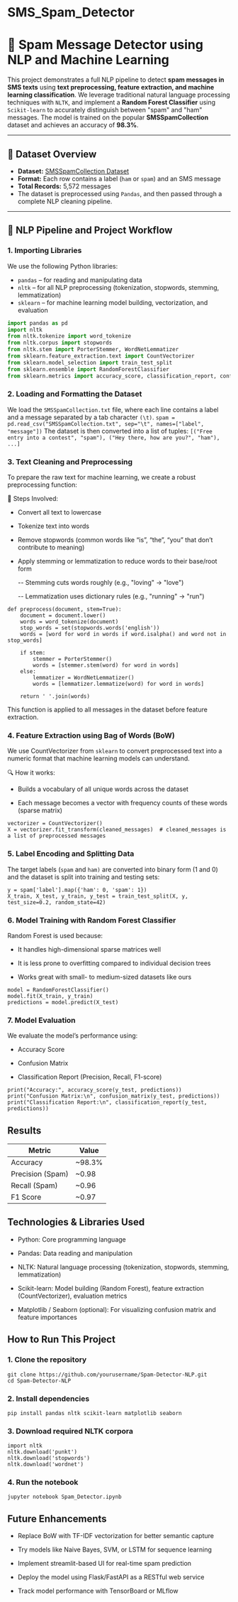# SMS_Spam_Detector
# 📨 Spam Message Detector using NLP and Machine Learning

This project demonstrates a full NLP pipeline to detect **spam messages in SMS texts** using **text preprocessing, feature extraction, and machine learning classification**. We leverage traditional natural language processing techniques with `NLTK`, and implement a **Random Forest Classifier** using `Scikit-learn` to accurately distinguish between "spam" and "ham" messages. The model is trained on the popular **SMSSpamCollection** dataset and achieves an accuracy of **98.3%**.

---

## 📁 Dataset Overview

- **Dataset:** [SMSSpamCollection Dataset](https://archive.ics.uci.edu/ml/datasets/sms+spam+collection)
- **Format:** Each row contains a label (`ham` or `spam`) and an SMS message
- **Total Records:** 5,572 messages
- The dataset is preprocessed using `Pandas`, and then passed through a complete NLP cleaning pipeline.

---

## 🔄 NLP Pipeline and Project Workflow

### 1. **Importing Libraries**

We use the following Python libraries:
- `pandas` – for reading and manipulating data
- `nltk` – for all NLP preprocessing (tokenization, stopwords, stemming, lemmatization)
- `sklearn` – for machine learning model building, vectorization, and evaluation

```python
import pandas as pd
import nltk
from nltk.tokenize import word_tokenize
from nltk.corpus import stopwords
from nltk.stem import PorterStemmer, WordNetLemmatizer
from sklearn.feature_extraction.text import CountVectorizer
from sklearn.model_selection import train_test_split
from sklearn.ensemble import RandomForestClassifier
from sklearn.metrics import accuracy_score, classification_report, confusion_matrix
```
### 2. **Loading and Formatting the Dataset**
We load the `SMSSpamCollection.txt` file, where each line contains a label and a message separated by a tab character `(\t)`.
```spam = pd.read_csv("SMSSpamCollection.txt", sep="\t", names=["label", "message"])```
The dataset is then converted into a list of tuples:
`[("Free entry into a contest", "spam"), ("Hey there, how are you?", "ham"), ...]`

### 3. **Text Cleaning and Preprocessing**
To prepare the raw text for machine learning, we create a robust preprocessing function:

🔧 Steps Involved:
- Convert all text to lowercase

- Tokenize text into words

- Remove stopwords (common words like “is”, “the”, “you” that don’t contribute to meaning)

- Apply stemming or lemmatization to reduce words to their base/root form

  -- Stemming cuts words roughly (e.g., "loving" → "love")

  -- Lemmatization uses dictionary rules (e.g., "running" → "run")

```
def preprocess(document, stem=True):
    document = document.lower()
    words = word_tokenize(document)
    stop_words = set(stopwords.words('english'))
    words = [word for word in words if word.isalpha() and word not in stop_words]
    
    if stem:
        stemmer = PorterStemmer()
        words = [stemmer.stem(word) for word in words]
    else:
        lemmatizer = WordNetLemmatizer()
        words = [lemmatizer.lemmatize(word) for word in words]
        
    return ' '.join(words)
```
This function is applied to all messages in the dataset before feature extraction.

### 4. **Feature Extraction using Bag of Words (BoW)**
We use CountVectorizer from `sklearn` to convert preprocessed text into a numeric format that machine learning models can understand.

🔍 How it works:
- Builds a vocabulary of all unique words across the dataset

- Each message becomes a vector with frequency counts of these words (sparse matrix)

```
vectorizer = CountVectorizer()
X = vectorizer.fit_transform(cleaned_messages)  # cleaned_messages is a list of preprocessed messages
```

### 5. **Label Encoding and Splitting Data**
The target labels (`spam` and `ham)` are converted into binary form (1 and 0) and the dataset is split into training and testing sets:
```
y = spam['label'].map({'ham': 0, 'spam': 1})
X_train, X_test, y_train, y_test = train_test_split(X, y, test_size=0.2, random_state=42)
```

### 6. **Model Training with Random Forest Classifier**

Random Forest is used because:

- It handles high-dimensional sparse matrices well

- It is less prone to overfitting compared to individual decision trees

- Works great with small- to medium-sized datasets like ours
```
model = RandomForestClassifier()
model.fit(X_train, y_train)
predictions = model.predict(X_test)
```
### 7. **Model Evaluation**
We evaluate the model’s performance using:

- Accuracy Score

- Confusion Matrix

- Classification Report (Precision, Recall, F1-score)
```
print("Accuracy:", accuracy_score(y_test, predictions))
print("Confusion Matrix:\n", confusion_matrix(y_test, predictions))
print("Classification Report:\n", classification_report(y_test, predictions))
```
## **Results**

| Metric           | Value   |
| ---------------- | ------- |
| Accuracy         | \~98.3% |
| Precision (Spam) | \~0.98  |
| Recall (Spam)    | \~0.96  |
| F1 Score         | \~0.97  |

## **Technologies & Libraries Used**
- Python: Core programming language

- Pandas: Data reading and manipulation

- NLTK: Natural language processing (tokenization, stopwords, stemming, lemmatization)

- Scikit-learn: Model building (Random Forest), feature extraction (CountVectorizer), evaluation metrics

- Matplotlib / Seaborn (optional): For visualizing confusion matrix and feature importances

## **How to Run This Project**

### 1. **Clone the repository**
```
git clone https://github.com/yourusername/Spam-Detector-NLP.git
cd Spam-Detector-NLP
```
### 2. **Install dependencies**
```
pip install pandas nltk scikit-learn matplotlib seaborn
```
### 3. **Download required NLTK corpora**
```
import nltk
nltk.download('punkt')
nltk.download('stopwords')
nltk.download('wordnet')
```
### 4. **Run the notebook**
```
jupyter notebook Spam_Detector.ipynb
```

## **Future Enhancements**

- Replace BoW with TF-IDF vectorization for better semantic capture

- Try models like Naive Bayes, SVM, or LSTM for sequence learning

- Implement streamlit-based UI for real-time spam prediction

- Deploy the model using Flask/FastAPI as a RESTful web service

- Track model performance with TensorBoard or MLflow



